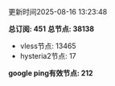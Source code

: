 更新时间2025-08-16 13:23:48

**总订阅: 451**
**总节点: 38138**
- vless节点: 13465
- hysteria2节点: 17

**google ping有效节点: 212**
